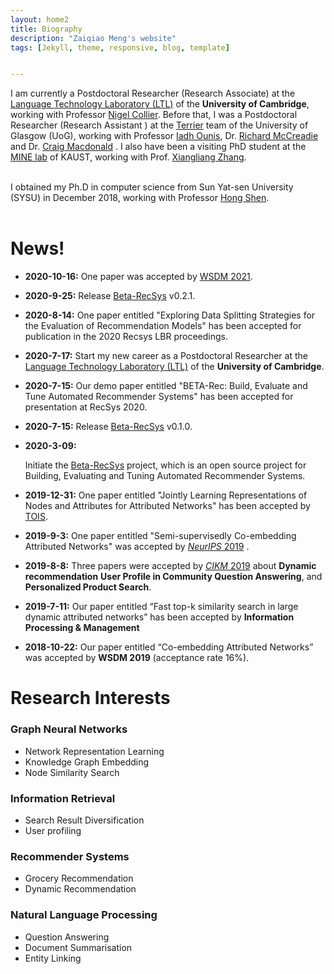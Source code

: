```yaml
---
layout: home2
title: Biography
description: "Zaiqiao Meng's website"
tags: [Jekyll, theme, responsive, blog, template]


---
```


I am currently a Postdoctoral Researcher (Research Associate) at the [Language Technology Laboratory (LTL)](http://ltl.mml.cam.ac.uk/) of  the **University of Cambridge**, working with Professor [Nigel Collier](https://sites.google.com/site/nhcollier/). Before that, I was a Postdoctoral Researcher (Research Assistant ) at the [Terrier](http://terrierteam.dcs.gla.ac.uk/People.html) team of the University of Glasgow (UoG), working with Professor [Iadh Ounis](http://www.dcs.gla.ac.uk/~ounis/), Dr. [Richard McCreadie](http://dcs.gla.ac.uk/~richardm/Home/) and Dr. [Craig Macdonald](http://www.dcs.gla.ac.uk/~craigm/) . I also have been a visiting PhD student at the [MINE lab](https://mine.kaust.edu.sa/Pages/Home.aspx) of KAUST, working with Prof. [Xiangliang Zhang](https://mine.kaust.edu.sa/Pages/ZhangX.aspx).<br><br>

I obtained my Ph.D in computer science from Sun Yat-sen University (SYSU) in December 2018, working with Professor [Hong Shen](http://www.cs.adelaide.edu.au/~hong). <br><br>

# News!

* **2020-10-16:**
  One paper was accepted by [WSDM 2021](https://www.wsdm-conference.org/2021/).

* **2020-9-25:**
  Release [Beta-RecSys](https://github.com/beta-team/beta-recsys) v0.2.1.

* **2020-8-14:** One paper entitled "Exploring Data Splitting Strategies for the Evaluation of Recommendation Models" has been accepted for publication in the 2020 Recsys LBR proceedings. 

* **2020-7-17:**
  Start my new career as a Postdoctoral Researcher at the [Language Technology Laboratory (LTL)](http://ltl.mml.cam.ac.uk/) of the **University of Cambridge**.

* **2020-7-15:**
  Our demo paper entitled "BETA-Rec: Build, Evaluate and Tune Automated Recommender Systems" has been accepted for presentation at RecSys 2020.

* **2020-7-15:**
  Release [Beta-RecSys](https://github.com/beta-team/beta-recsys) v0.1.0.

* **2020-3-09:**

  Initiate the [Beta-RecSys](https://github.com/beta-team/beta-recsys) project,  which is an open source project for Building, Evaluating and Tuning Automated Recommender Systems.

* **2019-12-31:**
  One paper entitled "Jointly Learning Representations of Nodes and Attributes for Attributed Networks" has been accepted by [TOIS](https://dl.acm.org/journal/tois).

* **2019-9-3:**
  One paper entitled "Semi-supervisedly Co-embedding Attributed Networks" was accepted by [*NeurIPS* 2019](https://neurips.cc/Conferences/2019/) .

* **2019-8-8:**
  Three papers were accepted by [*CIKM* 2019](http://www.cikm2019.net/) about **Dynamic recommendation** **User Profile in Community Question Answering**, and **Personalized Product Search**. 

* **2019-7-11:**
  Our paper entitled “Fast top-k similarity search in large dynamic attributed networks” has been accepted by **Information Processing & Management**

* **2018-10-22:**
  Our paper entitled “Co-embedding Attributed Networks” was accepted by **WSDM 2019** (acceptance rate 16%).

# Research Interests

### Graph Neural Networks

- Network Representation Learning
- Knowledge Graph Embedding
- Node Similarity Search

### Information Retrieval

- Search Result Diversification
- User profiling

### Recommender Systems

- Grocery Recommendation
- Dynamic Recommendation

### Natural Language Processing 

- Question Answering
- Document Summarisation 
- Entity Linking



